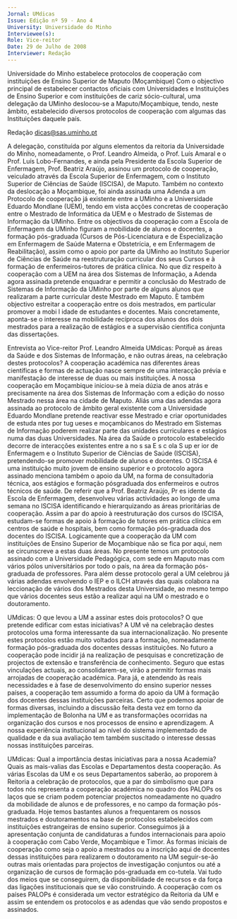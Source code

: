 ```yaml
---
Jornal: UMdicas
Issue: Edição nº 59 - Ano 4
University: Universidade do Minho
Interviewee(s): 
Role: Vice-reitor
Date: 29 de Julho de 2008
Interviewer: Redação
---
```


Universidade do Minho estabelece protocolos de cooperação com instituições
de Ensino Superior de Maputo (Moçambique)
Com o objectivo principal de estabelecer contactos oficiais com
Universidades e Instituições de Ensino Superior e com
instituições de cariz sócio-cultural, uma delegação da UMinho
deslocou-se a Maputo/Moçambique, tendo, neste âmbito, estabelecido
diversos protocolos de cooperação com algumas das Instituições daquele
país.

Redação
dicas@sas.uminho.pt

A delegação, constituída por
alguns elementos da reitoria da
Universidade do Minho,
nomeadamente, o Prof. Leandro
Almeida, o Prof. Luís Amaral e o
Prof. Luís Lobo-Fernandes, e ainda
pela Presidente da Escola Superior
de Enfermagem, Prof. Beatriz
Araújo, assinou um protocolo de
cooperação, veiculado através da
Escola Superior de Enfermagem,
com o Instituto Superior de
Ciências de Saúde (ISCISA), de
Maputo. Também no contexto da
deslocação a Moçambique, foi
ainda assinada uma Adenda a um
Protocolo de cooperação já
existente entre a UMinho e a
Universidade Eduardo Mondlane
(UEM), tendo em vista acções
concretas de cooperação entre o
Mestrado de Informática da UEM e
o Mestrado de Sistemas de
Informação da UMinho.
Entre os objectivos da cooperação
com a Escola de Enfermagem da
UMinho figuram a mobilidade de
alunos e docentes, a formação
pós-graduada (Cursos de Pós-Licenciatura e de Especialização
em Enfermagem de Saúde
Materna e Obstetrícia, e em
Enfermagem de Reabilitação),
assim como o apoio por parte da
UMinho ao Instituto Superior de
Ciências de Saúde na
reestruturação curricular dos
seus Cursos e à formação de
enfermeiros-tutores de prática
clínica.
No que diz respeito à cooperação
com a UEM na área dos Sistemas
de Informação, a Adenda agora
assinada pretende enquadrar e
permitir a conclusão do Mestrado
de Sistemas de Informação da
UMinho por parte de alguns alunos
que realizaram a parte curricular
deste Mestrado em Maputo. È
também objectivo estreitar a
cooperação entre os dois
mestrados, em particular
promover a mobi l idade de
estudantes e docentes. Mais
concretamente, aponta-se o
interesse na mobilidade recíproca
dos alunos dos dois mestrados
para a realização de estágios e a
supervisão científica conjunta das
dissertações.

Entrevista ao Vice-reitor Prof.
Leandro Almeida
UMdicas: Porquê as áreas da
Saúde e dos Sistemas de
Informação, e não outras áreas, na
celebração destes protocolos?
A cooperação académica nas
diferentes áreas científicas e
formas de actuação nasce sempre
de uma interacção prévia e
manifestação de interesse de
duas ou mais instituições.
A nossa cooperação
em Moçambique
iniciou-se à meia
dúzia de anos atrás
e precisamente na
área dos Sistemas
de Informação com a
edição do nosso
Mestrado nessa área
na cidade de Maputo.
Aliás uma das adendas agora
assinada ao protocolo de âmbito
geral existente com a
Universidade Eduardo Mondlane
pretende reactivar esse Mestrado
e criar oportunidades de
estuda ntes por tug ueses e
moçambicanos do Mestrado em
Sistemas de Informação poderem
realizar parte das unidades
curriculares e estágios numa das
duas Universidades.
Na área da Saúde o protocolo
estabelecido decorre de
interacções existentes entre a
no s sa E s c ola S up er ior de
Enfermagem e o Instituto Superior
de Ciências de Saúde (ISCISA),
pretendendo-se promover
mobilidade de alunos e docentes.
O ISCISA é uma instituição muito
jovem de ensino superior e o
protocolo agora assinado
menciona também o apoio da UM,
na forma de consultadoria técnica,
aos estágios e formação pósgraduada dos enfermeiros e
outros técnicos de saúde. De
referir que a Prof. Beatriz Araújo,
Pr es idente da Escola de
Enfermagem, desenvolveu várias
actividades ao longo de uma
semana no ISCISA identificando e
hierarquizando as áreas
prioritárias de cooperação.
Assim a par do apoio à
reestruturação dos cursos do
ISCISA, estudam-se formas de
apoio à formação de tutores em
prática clínica em centros de
saúde e hospitais, bem como
formação pós-graduada dos
docentes do ISCISA.
Logicamente que a cooperação da
UM com instituições de Ensino
Superior de Moçambique não se
fica por aqui, nem se circunscreve
a estas duas áreas.
No presente temos um protocolo
assinado com a Universidade
Pedagógica, com sede em Maputo
mas com vários pólos
universitários por todo o país, na
área da formação pós-graduada
de professores.
Para além desse protocolo geral a
UM celebrou já várias adendas
envolvendo o IEP e o ILCH através
das quais colabora na leccionação
de vários dos Mestrados desta
Universidade, ao mesmo tempo
que vários docentes seus estão a
realizar aqui na UM o mestrado e o
doutoramento.

UMdicas: O que levou a UM a
assinar estes dois protocolos? O
que pretende edificar com estas
iniciativas?
A UM vê na
celebração destes
protocolos uma
forma interessante
da sua
internacionalização.
No presente estes protocolos
estão muito voltados para a
formação, nomeadamente
formação pós-graduada dos
docentes dessas instituições. No
futuro a cooperação pode incidir já
na realização de pesquisas e
concretização de projectos de
extensão e transferência de
conhecimento. Seguro que estas
vinculações actuais, ao
consolidarem-se, virão a permitir
formas mais arrojadas de
cooperação académica. Para já, e
atendendo às reais necessidades
e à fase de desenvolvimento do
ensino superior nesses países, a
cooperação tem assumido a forma
do apoio da UM à formação dos
docentes dessas instituições
parceiras. Certo que podemos
apoiar de formas diversas,
incluindo a discussão feita desta
vez em torno da implementação de
Bolonha na UM e as
transformações ocorridas na
organização dos cursos e nos
processos de ensino e
aprendizagem.
A nossa experiência institucional
ao nível do sistema implementado
de qualidade e da sua avaliação
tem também suscitado o interesse
dessas nossas instituições
parceiras.

UMdicas: Qual a importância
destas iniciativas para a nossa
Academia? Quais as mais-valias
das Escolas e Departamentos
desta cooperação.
As várias Escolas da UM e os seus
Departamentos saberão, ao
proporem à Reitoria a celebração
de protocolos, que a par do
simbolismo que para todos nós
representa a cooperação
académica no quadro dos PALOPs
os laços que se criam podem
potenciar projectos
nomeadamente no quadro da
mobilidade de alunos e de
professores, e no campo da
formação pós-graduada. Hoje
temos bastantes alunos a
frequentarem os nossos
mestrados e doutoramentos na
base de protocolos estabelecidos
com instituições estrangeiras de
ensino superior.
Conseguimos já a
apresentação
conjunta de
candidaturas a
fundos
internacionais para
apoio à cooperação
com Cabo Verde,
Moçambique e Timor.
Às formas iniciais de cooperação
como seja o apoio a mestrados ou
a inscrição aqui de docentes
dessas instituições para
realizarem o doutoramento na UM
seguir-se-ão outras mais
orientadas para projectos de
investigação conjuntos ou até a
organização de cursos de
formação pós-graduada em co-tutela. Vai tudo dos meios que se
conseguirem, da disponibilidade
de recursos e da força das ligações
institucionais que se vão
construindo.
A cooperação com os países
PALOPs é considerada um vector
estratégico da Reitoria da UM e
assim se entendem os protocolos
e as adendas que vão sendo
propostos e assinados.